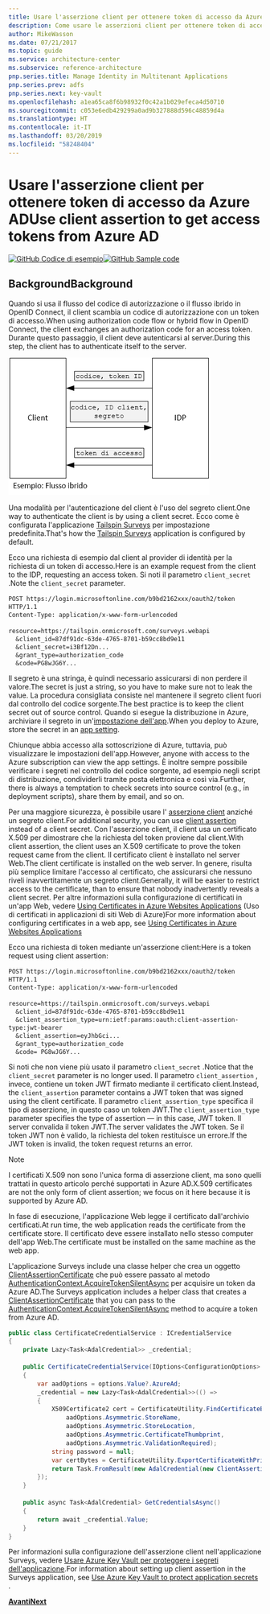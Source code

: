```yaml
---
title: Usare l'asserzione client per ottenere token di accesso da Azure AD
description: Come usare le asserzioni client per ottenere token di accesso da Azure AD.
author: MikeWasson
ms.date: 07/21/2017
ms.topic: guide
ms.service: architecture-center
ms.subservice: reference-architecture
pnp.series.title: Manage Identity in Multitenant Applications
pnp.series.prev: adfs
pnp.series.next: key-vault
ms.openlocfilehash: a1ea65ca8f6b98932f0c42a1b029efeca4d50710
ms.sourcegitcommit: c053e6edb429299a0ad9b327888d596c48859d4a
ms.translationtype: HT
ms.contentlocale: it-IT
ms.lasthandoff: 03/20/2019
ms.locfileid: "58248404"
---
```

# <a name="use-client-assertion-to-get-access-tokens-from-azure-ad"></a><span data-ttu-id="a3dee-103">Usare l'asserzione client per ottenere token di accesso da Azure AD</span><span class="sxs-lookup"><span data-stu-id="a3dee-103">Use client assertion to get access tokens from Azure AD</span></span>

<span data-ttu-id="a3dee-104">[![GitHub](../_images/github.png) Codice di esempio][sample application]</span><span class="sxs-lookup"><span data-stu-id="a3dee-104">[![GitHub](../_images/github.png) Sample code][sample application]</span></span>

## <a name="background"></a><span data-ttu-id="a3dee-105">Background</span><span class="sxs-lookup"><span data-stu-id="a3dee-105">Background</span></span>

<span data-ttu-id="a3dee-106">Quando si usa il flusso del codice di autorizzazione o il flusso ibrido in OpenID Connect, il client scambia un codice di autorizzazione con un token di accesso.</span><span class="sxs-lookup"><span data-stu-id="a3dee-106">When using authorization code flow or hybrid flow in OpenID Connect, the client exchanges an authorization code for an access token.</span></span> <span data-ttu-id="a3dee-107">Durante questo passaggio, il client deve autenticarsi al server.</span><span class="sxs-lookup"><span data-stu-id="a3dee-107">During this step, the client has to authenticate itself to the server.</span></span>

![Segreto client](./images/client-secret.png)

<span data-ttu-id="a3dee-109">Una modalità per l'autenticazione del client è l'uso del segreto client.</span><span class="sxs-lookup"><span data-stu-id="a3dee-109">One way to authenticate the client is by using a client secret.</span></span> <span data-ttu-id="a3dee-110">Ecco come è configurata l'applicazione [Tailspin Surveys][Surveys] per impostazione predefinita.</span><span class="sxs-lookup"><span data-stu-id="a3dee-110">That's how the [Tailspin Surveys][Surveys] application is configured by default.</span></span>

<span data-ttu-id="a3dee-111">Ecco una richiesta di esempio dal client al provider di identità per la richiesta di un token di accesso.</span><span class="sxs-lookup"><span data-stu-id="a3dee-111">Here is an example request from the client to the IDP, requesting an access token.</span></span> <span data-ttu-id="a3dee-112">Si noti il parametro `client_secret` .</span><span class="sxs-lookup"><span data-stu-id="a3dee-112">Note the `client_secret` parameter.</span></span>

```http
POST https://login.microsoftonline.com/b9bd2162xxx/oauth2/token HTTP/1.1
Content-Type: application/x-www-form-urlencoded

resource=https://tailspin.onmicrosoft.com/surveys.webapi
  &client_id=87df91dc-63de-4765-8701-b59cc8bd9e11
  &client_secret=i3Bf12Dn...
  &grant_type=authorization_code
  &code=PG8wJG6Y...
```

<span data-ttu-id="a3dee-113">Il segreto è una stringa, è quindi necessario assicurarsi di non perdere il valore.</span><span class="sxs-lookup"><span data-stu-id="a3dee-113">The secret is just a string, so you have to make sure not to leak the value.</span></span> <span data-ttu-id="a3dee-114">La procedura consigliata consiste nel mantenere il segreto client fuori dal controllo del codice sorgente.</span><span class="sxs-lookup"><span data-stu-id="a3dee-114">The best practice is to keep the client secret out of source control.</span></span> <span data-ttu-id="a3dee-115">Quando si esegue la distribuzione in Azure, archiviare il segreto in un'[impostazione dell'app][configure-web-app].</span><span class="sxs-lookup"><span data-stu-id="a3dee-115">When you deploy to Azure, store the secret in an [app setting][configure-web-app].</span></span>

<span data-ttu-id="a3dee-116">Chiunque abbia accesso alla sottoscrizione di Azure, tuttavia, può visualizzare le impostazioni dell'app.</span><span class="sxs-lookup"><span data-stu-id="a3dee-116">However, anyone with access to the Azure subscription can view the app settings.</span></span> <span data-ttu-id="a3dee-117">È inoltre sempre possibile verificare i segreti nel controllo del codice sorgente, ad esempio negli script di distribuzione, condividerli tramite posta elettronica e così via.</span><span class="sxs-lookup"><span data-stu-id="a3dee-117">Further, there is always a temptation to check secrets into source control (e.g., in deployment scripts), share them by email, and so on.</span></span>

<span data-ttu-id="a3dee-118">Per una maggiore sicurezza, è possibile usare l' [asserzione client] anziché un segreto client.</span><span class="sxs-lookup"><span data-stu-id="a3dee-118">For additional security, you can use [client assertion] instead of a client secret.</span></span> <span data-ttu-id="a3dee-119">Con l'asserzione client, il client usa un certificato X.509 per dimostrare che la richiesta del token proviene dal client.</span><span class="sxs-lookup"><span data-stu-id="a3dee-119">With client assertion, the client uses an X.509 certificate to prove the token request came from the client.</span></span> <span data-ttu-id="a3dee-120">Il certificato client è installato nel server Web.</span><span class="sxs-lookup"><span data-stu-id="a3dee-120">The client certificate is installed on the web server.</span></span> <span data-ttu-id="a3dee-121">In genere, risulta più semplice limitare l'accesso al certificato, che assicurarsi che nessuno riveli inavvertitamente un segreto client.</span><span class="sxs-lookup"><span data-stu-id="a3dee-121">Generally, it will be easier to restrict access to the certificate, than to ensure that nobody inadvertently reveals a client secret.</span></span> <span data-ttu-id="a3dee-122">Per altre informazioni sulla configurazione di certificati in un'app Web, vedere [Using Certificates in Azure Websites Applications][using-certs-in-websites] (Uso di certificati in applicazioni di siti Web di Azure)</span><span class="sxs-lookup"><span data-stu-id="a3dee-122">For more information about configuring certificates in a web app, see [Using Certificates in Azure Websites Applications][using-certs-in-websites]</span></span>

<span data-ttu-id="a3dee-123">Ecco una richiesta di token mediante un'asserzione client:</span><span class="sxs-lookup"><span data-stu-id="a3dee-123">Here is a token request using client assertion:</span></span>

```http
POST https://login.microsoftonline.com/b9bd2162xxx/oauth2/token HTTP/1.1
Content-Type: application/x-www-form-urlencoded

resource=https://tailspin.onmicrosoft.com/surveys.webapi
  &client_id=87df91dc-63de-4765-8701-b59cc8bd9e11
  &client_assertion_type=urn:ietf:params:oauth:client-assertion-type:jwt-bearer
  &client_assertion=eyJhbGci...
  &grant_type=authorization_code
  &code= PG8wJG6Y...
```

<span data-ttu-id="a3dee-124">Si noti che non viene più usato il parametro `client_secret` .</span><span class="sxs-lookup"><span data-stu-id="a3dee-124">Notice that the `client_secret` parameter is no longer used.</span></span> <span data-ttu-id="a3dee-125">Il parametro `client_assertion` , invece, contiene un token JWT firmato mediante il certificato client.</span><span class="sxs-lookup"><span data-stu-id="a3dee-125">Instead, the `client_assertion` parameter contains a JWT token that was signed using the client certificate.</span></span> <span data-ttu-id="a3dee-126">Il parametro `client_assertion_type` specifica il tipo di asserzione, in questo caso un token JWT.</span><span class="sxs-lookup"><span data-stu-id="a3dee-126">The `client_assertion_type` parameter specifies the type of assertion &mdash; in this case, JWT token.</span></span> <span data-ttu-id="a3dee-127">Il server convalida il token JWT.</span><span class="sxs-lookup"><span data-stu-id="a3dee-127">The server validates the JWT token.</span></span> <span data-ttu-id="a3dee-128">Se il token JWT non è valido, la richiesta del token restituisce un errore.</span><span class="sxs-lookup"><span data-stu-id="a3dee-128">If the JWT token is invalid, the token request returns an error.</span></span>

> [!NOTE]
> <span data-ttu-id="a3dee-129">I certificati X.509 non sono l'unica forma di asserzione client, ma sono quelli trattati in questo articolo perché supportati in Azure AD.</span><span class="sxs-lookup"><span data-stu-id="a3dee-129">X.509 certificates are not the only form of client assertion; we focus on it here because it is supported by Azure AD.</span></span>

<span data-ttu-id="a3dee-130">In fase di esecuzione, l'applicazione Web legge il certificato dall'archivio certificati.</span><span class="sxs-lookup"><span data-stu-id="a3dee-130">At run time, the web application reads the certificate from the certificate store.</span></span> <span data-ttu-id="a3dee-131">Il certificato deve essere installato nello stesso computer dell'app Web.</span><span class="sxs-lookup"><span data-stu-id="a3dee-131">The certificate must be installed on the same machine as the web app.</span></span>

<span data-ttu-id="a3dee-132">L'applicazione Surveys include una classe helper che crea un oggetto [ClientAssertionCertificate](/dotnet/api/microsoft.identitymodel.clients.activedirectory.clientassertioncertificate) che può essere passato al metodo [AuthenticationContext.AcquireTokenSilentAsync](/dotnet/api/microsoft.identitymodel.clients.activedirectory.authenticationcontext.acquiretokensilentasync) per acquisire un token da Azure AD.</span><span class="sxs-lookup"><span data-stu-id="a3dee-132">The Surveys application includes a helper class that creates a [ClientAssertionCertificate](/dotnet/api/microsoft.identitymodel.clients.activedirectory.clientassertioncertificate) that you can pass to the [AuthenticationContext.AcquireTokenSilentAsync](/dotnet/api/microsoft.identitymodel.clients.activedirectory.authenticationcontext.acquiretokensilentasync) method to acquire a token from Azure AD.</span></span>

```csharp
public class CertificateCredentialService : ICredentialService
{
    private Lazy<Task<AdalCredential>> _credential;

    public CertificateCredentialService(IOptions<ConfigurationOptions> options)
    {
        var aadOptions = options.Value?.AzureAd;
        _credential = new Lazy<Task<AdalCredential>>(() =>
        {
            X509Certificate2 cert = CertificateUtility.FindCertificateByThumbprint(
                aadOptions.Asymmetric.StoreName,
                aadOptions.Asymmetric.StoreLocation,
                aadOptions.Asymmetric.CertificateThumbprint,
                aadOptions.Asymmetric.ValidationRequired);
            string password = null;
            var certBytes = CertificateUtility.ExportCertificateWithPrivateKey(cert, out password);
            return Task.FromResult(new AdalCredential(new ClientAssertionCertificate(aadOptions.ClientId, new X509Certificate2(certBytes, password))));
        });
    }

    public async Task<AdalCredential> GetCredentialsAsync()
    {
        return await _credential.Value;
    }
}
```

<span data-ttu-id="a3dee-133">Per informazioni sulla configurazione dell'asserzione client nell'applicazione Surveys, vedere [Usare Azure Key Vault per proteggere i segreti dell'applicazione][key vault].</span><span class="sxs-lookup"><span data-stu-id="a3dee-133">For information about setting up client assertion in the Surveys application, see [Use Azure Key Vault to protect application secrets ][key vault].</span></span>

<span data-ttu-id="a3dee-134">[**Avanti**][key vault]</span><span class="sxs-lookup"><span data-stu-id="a3dee-134">[**Next**][key vault]</span></span>

<!-- links -->

[configure-web-app]: /azure/app-service-web/web-sites-configure/
[azure-management-portal]: https://portal.azure.com
[asserzione client]: https://tools.ietf.org/html/rfc7521
[client assertion]: https://tools.ietf.org/html/rfc7521
[key vault]: key-vault.md
[Setup-KeyVault]: https://github.com/mspnp/multitenant-saas-guidance/blob/master/scripts/Setup-KeyVault.ps1
[Surveys]: tailspin.md
[using-certs-in-websites]: https://azure.microsoft.com/blog/using-certificates-in-azure-websites-applications/

[sample application]: https://github.com/mspnp/multitenant-saas-guidance
